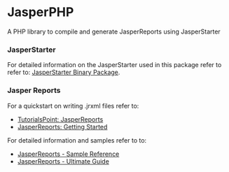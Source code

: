 # JasperPHP
A PHP library to compile and generate JasperReports using JasperStarter

### JasperStarter
For detailed information on the JasperStarter used in this package refer to refer to: [JasperStarter Binary Package](https://github.com/Eihen/JasperStarter-bin).

### Jasper Reports
For a quickstart on writing .jrxml files refer to:
+ [TutorialsPoint: JasperReports](https://www.tutorialspoint.com/jasper_reports)
+ [JasperReports: Getting Started](https://community.jaspersoft.com/wiki/getting-started-jasperreports-library)

For detailed information and samples refer to to:
+ [JasperReports - Sample Reference](http://jasperreports.sourceforge.net/sample.reference.html)
+ [JasperReports - Ultimate Guide](http://jasperreports.sourceforge.net/JasperReports-Ultimate-Guide-3.pdf)
